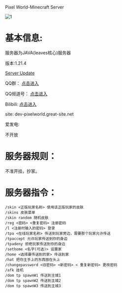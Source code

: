 Pixel World-Minecraft Server

![1](https://github.com/user-attachments/assets/44e61358-d338-48e4-a3db-0006aff1751d)

# 基本信息:

 服务器为JAVA(leaves核心)服务器

版本:1.21.4

 [Server Update](https://github.com/ljmrhj/Pixel_World/tree/main/Server%20Update)
 
 QQ群：
[点击进入](https://qm.qq.com/q/SRQkQYZ2M4)

QQ频道号：
[点击进入](https://pd.qq.com/s/73ka8g04)

Bilibili:
[点击进入](https://b23.tv/nXYIlBV)

site:
dev-pixelworld.great-site.net

爱发电:

不开放

# 服务器规则：
 
 不准开挂，抄家。

# 服务器指令：

    /skin <正版玩家名称> 使用该正版玩家的皮肤
    /skins 皮肤菜单
    /skin random 随机皮肤
    /reg <密码> <重复密码> 注册密码
    /l <注册时输入的密码> 登录
    /tpa <在线玩家名称> 传送到玩家旁边，需要那个玩家允许传送
    /tpaccept 允许玩家传送到你的身边
    /tpadeny 拒绝玩家传送到你的身边
    /sethome <名字(可选)> 设置家
    /home <选择要传送到的家> 传送到家
    /hat 把你主手上的东西放在头上
    /changepassword <旧密码> <新密码> < 重复新密码> 更改密码
    /afk 挂机
    /dom tp spawnW1 传送到主城1
    /dom tp spawnW2 传送到主城2
    /dom tp spawnW3 传送到主城3
